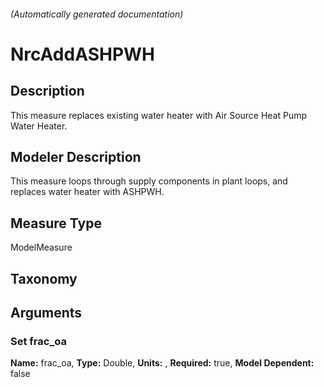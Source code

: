 

###### (Automatically generated documentation)

# NrcAddASHPWH 

## Description
This measure replaces existing water heater with Air Source Heat Pump Water Heater.

## Modeler Description
This measure loops through supply components in plant loops, and replaces water heater with ASHPWH.

## Measure Type
ModelMeasure

## Taxonomy


## Arguments


### Set frac_oa

**Name:** frac_oa,
**Type:** Double,
**Units:** ,
**Required:** true,
**Model Dependent:** false





